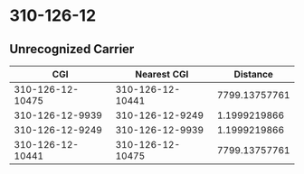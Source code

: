# 310-126-12
## Unrecognized Carrier


| CGI | Nearest CGI | Distance |
|-----|-------------|----------|
| 310-126-12-10475 | 310-126-12-10441 | 7799.13757761 |
| 310-126-12-9939 | 310-126-12-9249 | 1.1999219866 |
| 310-126-12-9249 | 310-126-12-9939 | 1.1999219866 |
| 310-126-12-10441 | 310-126-12-10475 | 7799.13757761 |
